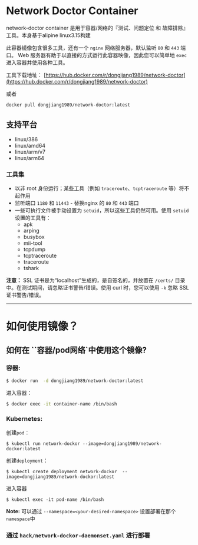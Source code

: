 # Network Doctor Container

network-doctor container 是用于容器/网络的『测试、问题定位 和 故障排除』工具。本身基于alipine linux3.15构建

此容器镜像包含很多工具，还有一个 `nginx` 网络服务器，默认监听 `80` 和 `443` 端口。 Web 服务器有助于以直接的方式运行此容器映像，因此您可以简单地 `exec` 进入容器并使用各种工具。

工具下载地址：
[https://hub.docker.com/r/dongjiang1989/network-doctor](https://hub.docker.com/r/dongjiang1989/network-doctor)

或者

```bash
docker pull dongjiang1989/network-doctor:latest
```


## 支持平台
* linux/386
* linux/amd64
* linux/arm/v7
* linux/arm64

### 工具集


* 以非 root 身份运行；某些工具（例如 `traceroute`、`tcptraceroute` 等）将不起作用
* 监听端口 `1180` 和 `11443` - 替换nginx 的 `80` 和 `443` 端口
* 一些可执行文件被手动设置为 `setuid`，所以这些工具仍然可用。使用 `setuid` 设置的工具有：
  * apk 
  * arping
  * busybox
  * mii-tool
  * tcpdump
  * tcptraceroute
  * traceroute
  * tshark

**注意：** SSL 证书是为“localhost”生成的，是自签名的，并放置在 `/certs/` 目录中。在测试期间，请忽略证书警告/错误。使用 curl 时，您可以使用 `-k` 忽略 SSL 证书警告/错误。

------

# 如何使用镜像？
## 如何在 ``容器/pod网络`中使用这个镜像?

### 容器:

```bash
$ docker run  -d dongjiang1989/network-doctor:latest
```

进入容器：

```bash
$ docker exec -it container-name /bin/bash
```


### Kubernetes:

创建`pod`：
```
$ kubectl run network-dockor --image=dongjiang1989/network-dockor:latest
```

创建`deployment`：
```
$ kubectl create deployment network-dockor  --image=dongjiang1989/network-dockor:latest
```

进入容器
```
$ kubectl exec -it pod-name /bin/bash
```

**Note:** 可以通过 `--namespace=<your-desired-namespace>` 设置部署在那个`namespace`中

### 通过 `hack/network-dockor-daemonset.yaml` 进行部署
